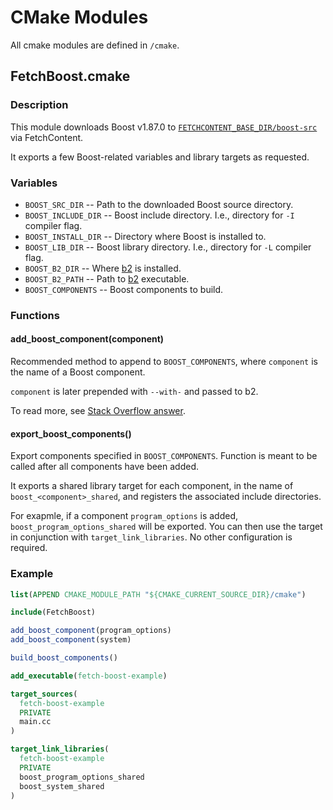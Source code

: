 # CMake Modules

All cmake modules are defined in `/cmake`.

## FetchBoost.cmake

### Description

This module downloads Boost v1.87.0 to [`FETCHCONTENT_BASE_DIR/boost-src`](https://cmake.org/cmake/help/latest/module/FetchContent.html#variable:FETCHCONTENT_BASE_DIR)
via FetchContent.

It exports a few Boost-related variables and library targets as requested.

### Variables

- `BOOST_SRC_DIR` -- Path to the downloaded Boost source directory.
- `BOOST_INCLUDE_DIR` -- Boost include directory. I.e., directory for `-I` compiler
  flag.
- `BOOST_INSTALL_DIR` -- Directory where Boost is installed to.
- `BOOST_LIB_DIR` -- Boost library directory. I.e., directory for `-L` compiler
  flag.
- `BOOST_B2_DIR` -- Where [b2](https://www.boost.org/doc/libs/1_87_0/tools/build/doc/html/index.html)
  is installed.
- `BOOST_B2_PATH` -- Path to [b2](https://www.boost.org/doc/libs/1_87_0/tools/build/doc/html/index.html)
  executable.
- `BOOST_COMPONENTS` -- Boost components to build.

### Functions

#### add_boost_component(component)

Recommended method to append to `BOOST_COMPONENTS`, where `component` is the name
of a Boost component.

`component` is later prepended with `--with-` and passed to b2.

To read more, see [Stack Overflow
answer](https://stackoverflow.com/a/4716251/20143641).

#### export_boost_components()

Export components specified in `BOOST_COMPONENTS`. Function is meant
to be called after all components have been added.

It exports a shared library target for each component, in the name of
`boost_<component>_shared`, and registers the associated include directories.

For exapmle, if a component `program_options` is added,
`boost_program_options_shared` will be exported. You can then use the target in
conjunction with `target_link_libraries`. No other configuration is required.

### Example

```cmake
list(APPEND CMAKE_MODULE_PATH "${CMAKE_CURRENT_SOURCE_DIR}/cmake")

include(FetchBoost)

add_boost_component(program_options)
add_boost_component(system)

build_boost_components()

add_executable(fetch-boost-example)

target_sources(
  fetch-boost-example
  PRIVATE
  main.cc
)

target_link_libraries(
  fetch-boost-example
  PRIVATE
  boost_program_options_shared
  boost_system_shared
)
```
